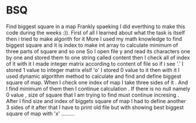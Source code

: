 # BSQ
Find biggest square in a map
Frankly spaeking I did everthing to make this code during the weeks :)). First of all I learned about what the task is itself then i tried to make algorith for it 
More I used my math knowledge to find biggest square and it is index to make int array to calculate minimum of three parts of square and so one 
So I open file y and read its characters one by one and stored them to one string called content then I check all of index of it 
with it I made integer matrix according to content of file so if i see '.' I stored 1 value to integer matrix elsif 'o' I stored 0 value to it
then with it I used dynamic algorithm method to calculate and find and define biggest square of map. When I check one index of map I take 
three sides of it . And I find minimum of them then I continue calculation . If there is no null namely 0 value , size of square that I am trying to find
must continue incresing . After I find size and index of biggets square of map I had to define another 3 sides of it after that I have to 
print old file but with showing best biggest square of map with 'x' .........
